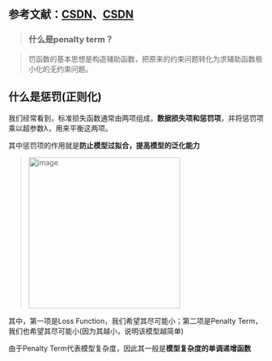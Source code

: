 ## 参考文献：[CSDN](https://blog.csdn.net/xys430381_1/article/details/110456496)、[CSDN](https://blog.csdn.net/oTengYue/article/details/89644170)

> ### 什么是penalty term？

> 罚函数的基本思想是构造辅助函数，把原来的约束问题转化为求辅助函数极小化的无约束问题。

## 什么是惩罚(正则化)

我们经常看到，标准损失函数通常由两项组成，**数据损失项和惩罚项**，并将惩罚项乘以超参数λ，用来平衡这两项。

其中惩罚项的作用就是**防止模型过拟合，提高模型的泛化能力**

> <img width="299" alt="image" src="https://github.com/user-attachments/assets/86360bc2-67dd-4373-9cd5-3188d9760d24">

其中，第一项是Loss Function，我们希望其尽可能小；第二项是Penalty Term，我们也希望其尽可能小(因为其越小，说明该模型越简单)

由于Penalty Term代表模型复杂度，因此其一般是**模型复杂度的单调递增函数**
